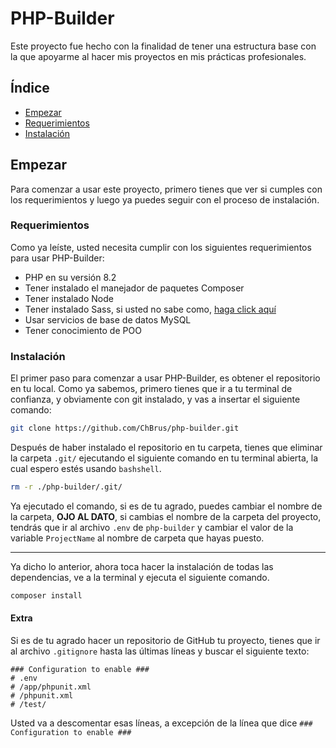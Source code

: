 # PHP-Builder
Este proyecto fue hecho con la finalidad de tener una estructura base con la que apoyarme al hacer mis proyectos en mis prácticas profesionales.
## Índice
- [Empezar](#Empezar)
 - [Requerimientos](#Requerimientos)
 - [Instalación](#Instalación)

## Empezar
Para comenzar a usar este proyecto, primero tienes que ver si cumples con los requerimientos y luego ya puedes seguir con el proceso de instalación.
### Requerimientos
Como ya leíste, usted necesita cumplir con los siguientes requerimientos para usar PHP-Builder:
- PHP en su versión 8.2
- Tener instalado el manejador de paquetes Composer
- Tener instalado Node
- Tener instalado Sass, si usted no sabe como, [haga click aquí](https://getbootstrap.com/docs/5.3/customize/sass/#compiling "haga click aquí")
- Usar servicios de base de datos MySQL
- Tener conocimiento de POO

### Instalación
El primer paso para comenzar a usar PHP-Builder, es obtener el repositorio en tu local. Como ya sabemos, primero tienes que ir a tu terminal de confianza, y obviamente con git instalado, y vas a insertar el siguiente comando:
```bash
git clone https://github.com/ChBrus/php-builder.git
```
Después de haber instalado el repositorio en tu carpeta, tienes que eliminar la carpeta `.git/` ejecutando el siguiente comando en tu terminal abierta, la cual espero estés usando `bashshell`.
```bash
rm -r ./php-builder/.git/
```
Ya ejecutado el comando, si es de tu agrado, puedes cambiar el nombre de la carpeta, **OJO AL DATO**, si cambias el nombre de la carpeta del proyecto, tendrás que ir al archivo `.env` de `php-builder` y cambiar el valor de la variable `ProjectName` al nombre de carpeta que hayas puesto.

------------

Ya dicho lo anterior, ahora toca hacer la instalación de todas las dependencias, ve a la terminal y ejecuta el siguiente comando.
```bash
composer install
```
#### Extra
Si es de tu agrado hacer un repositorio de GitHub tu proyecto, tienes que ir al archivo `.gitignore` hasta las últimas líneas y buscar el siguiente texto:
```
### Configuration to enable ###
# .env
# /app/phpunit.xml
# /phpunit.xml
# /test/
```
Usted va a descomentar esas líneas, a excepción de la línea que dice `### Configuration to enable ###`
